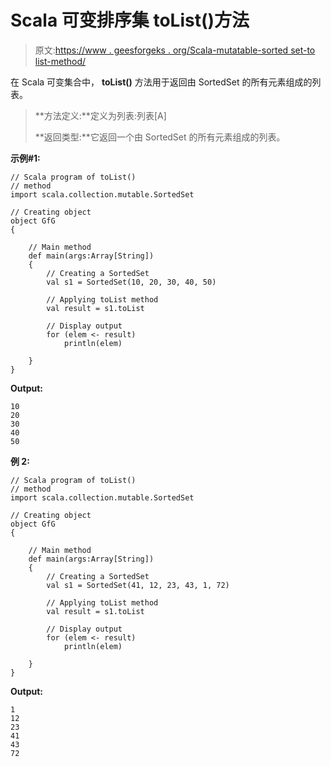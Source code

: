 # Scala 可变排序集 toList()方法

> 原文:[https://www . geesforgeks . org/Scala-mutatable-sorted set-to list-method/](https://www.geeksforgeeks.org/scala-mutable-sortedset-tolist-method/)

在 Scala 可变集合中， **toList()** 方法用于返回由 SortedSet 的所有元素组成的列表。

> **方法定义:**定义为列表:列表[A]
> 
> **返回类型:**它返回一个由 SortedSet 的所有元素组成的列表。

**示例#1:**

```
// Scala program of toList() 
// method 
import scala.collection.mutable.SortedSet 

// Creating object 
object GfG 
{ 

    // Main method 
    def main(args:Array[String]) 
    { 
        // Creating a SortedSet 
        val s1 = SortedSet(10, 20, 30, 40, 50) 

        // Applying toList method 
        val result = s1.toList

        // Display output
        for (elem <- result)
            println(elem)

    } 
} 
```

**Output:**

```
10
20
30
40
50

```

**例 2:**

```
// Scala program of toList() 
// method 
import scala.collection.mutable.SortedSet 

// Creating object 
object GfG 
{ 

    // Main method 
    def main(args:Array[String]) 
    { 
        // Creating a SortedSet 
        val s1 = SortedSet(41, 12, 23, 43, 1, 72) 

        // Applying toList method 
        val result = s1.toList

        // Display output
        for (elem <- result)
            println(elem)

    } 
} 
```

**Output:**

```
1
12
23
41
43
72

```